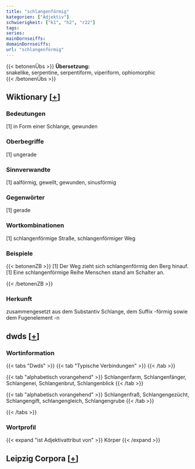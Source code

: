 ```yaml
---
title: "schlangenförmig"
kategorien: ["Adjektiv"]
schwierigkeit: ["k1", "h2", "r22"]
tags:
series:
mainDornseiffs:
domainDornseiffs:
url: "schlangenförmig"
---
```


{{< betonenÜbs >}}
**Übersetzung:**  
snakelike, serpentine, serpentiform, viperiform, ophiomorphic  
{{< /betonenÜbs >}}

## Wiktionary [[+](https://de.wiktionary.org/wiki/schlangenförmig)]

### Bedeutungen
[1] in Form einer Schlange, gewunden  

### Oberbegriffe
[1] ungerade  

### Sinnverwandte
[1] aalförmig, gewellt, gewunden, sinusförmig  

### Gegenwörter
[1] gerade  

### Wortkombinationen
[1] schlangenförmige Straße, schlangenförmiger Weg  

### Beispiele
{{< betonenZB >}}
[1] Der Weg zieht sich schlangenförmig den Berg hinauf.  
[1] Eine schlangenförmige Reihe Menschen stand am Schalter an.  

{{< /betonenZB >}}
### Herkunft
zusammengesetzt aus dem Substantiv Schlange, dem Suffix -förmig sowie dem Fugenelement -n  



## dwds [[+](https://www.dwds.de/wb/schlangenförmig)]

### Wortinformation
{{< tabs "Dwds" >}}
{{< tab "Typische Verbindungen" >}}
{{< /tab >}}

{{< tab "alphabetisch vorangehend" >}}
Schlangenfarm, Schlangenfänger, Schlangenei, Schlangenbrut, Schlangenblick
{{< /tab >}}

{{< tab "alphabetisch vorangehend" >}}
Schlangenfraß, Schlangengezücht, Schlangengift, schlangengleich, Schlangengrube
{{< /tab >}}

{{< /tabs >}}

### Wortprofil
{{< expand "ist Adjektivattribut von" >}} Körper {{< /expand >}}

## Leipzig Corpora [[+](https://corpora.uni-leipzig.de/en/res?word=schlangenförmig&corpusId=deu_newscrawl-public_2018)]

